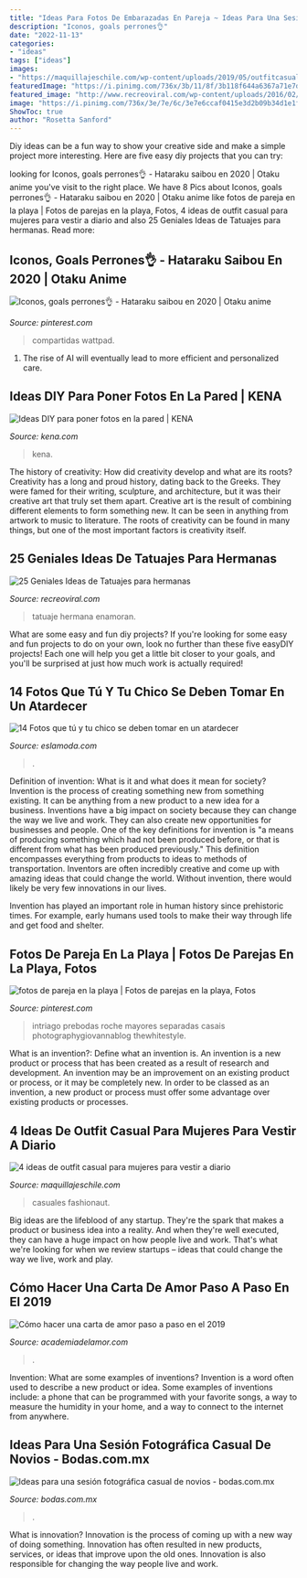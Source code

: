 ```yaml
---
title: "Ideas Para Fotos De Embarazadas En Pareja ~ Ideas Para Una Sesión Fotográfica Casual De Novios"
description: "Iconos, goals perrones👌"
date: "2022-11-13"
categories:
- "ideas"
tags: ["ideas"]
images:
- "https://maquillajeschile.com/wp-content/uploads/2019/05/outfitcasualparamujeres-maquillajeschile3.jpeg"
featuredImage: "https://i.pinimg.com/736x/3b/11/8f/3b118f644a6367a71e7d8eba6bb49342.jpg"
featured_image: "http://www.recreoviral.com/wp-content/uploads/2016/02/25-TATUAJES-HERMANAS-13.jpg"
image: "https://i.pinimg.com/736x/3e/7e/6c/3e7e6ccaf0415e3d2b09b34d1e1f7041.jpg"
ShowToc: true
author: "Rosetta Sanford"
---
```



Diy ideas can be a fun way to show your creative side and make a simple project more interesting. Here are five easy diy projects that you can try: 

	

		
looking for Iconos, goals perrones👌 - Hataraku saibou en 2020 | Otaku anime you've visit to the right place. We have 8 Pics about Iconos, goals perrones👌 - Hataraku saibou en 2020 | Otaku anime like fotos de pareja en la playa | Fotos de parejas en la playa, Fotos, 4 ideas de outfit casual para mujeres para vestir a diario and also 25 Geniales Ideas de Tatuajes para hermanas. Read more:
		
    
## Iconos, Goals Perrones👌 - Hataraku Saibou En 2020 | Otaku Anime

<img loading=lazy src="https://i.pinimg.com/736x/3b/11/8f/3b118f644a6367a71e7d8eba6bb49342.jpg" onerror="this.onerror=null;this.src='https://tse2.mm.bing.net/th?id=OIP.sM4fd4kvZIwWXxccJ1-5IQHaHa&amp;pid=15.1';" alt="Iconos, goals perrones👌 - Hataraku saibou en 2020 | Otaku anime">

_Source: pinterest.com_

>compartidas wattpad. 

	

1. The rise of AI will eventually lead to more efficient and personalized care. 

    
## Ideas DIY Para Poner Fotos En La Pared | KENA

<img loading=lazy src="https://kena.com/wp-content/uploads/2017/01/Ideas-para-fotos-en-casa.jpg" onerror="this.onerror=null;this.src='https://tse2.mm.bing.net/th?id=OIP.tCsFhtSWMN9o3jmdWWtDQQHaJ4&amp;pid=15.1';" alt="Ideas DIY para poner fotos en la pared | KENA">

_Source: kena.com_

>kena. 

	

The history of creativity: How did creativity develop and what are its roots?
Creativity has a long and proud history, dating back to the Greeks. They were famed for their writing, sculpture, and architecture, but it was their creative art that truly set them apart. Creative art is the result of combining different elements to form something new. It can be seen in anything from artwork to music to literature. The roots of creativity can be found in many things, but one of the most important factors is creativity itself.

    
## 25 Geniales Ideas De Tatuajes Para Hermanas

<img loading=lazy src="http://www.recreoviral.com/wp-content/uploads/2016/02/25-TATUAJES-HERMANAS-13.jpg" onerror="this.onerror=null;this.src='https://tse2.mm.bing.net/th?id=OIP.3XOKGyWIndbXgOrOzAH0UwHaHa&amp;pid=15.1';" alt="25 Geniales Ideas de Tatuajes para hermanas">

_Source: recreoviral.com_

>tatuaje hermana enamoran. 

	

What are some easy and fun diy projects?
If you're looking for some easy and fun projects to do on your own, look no further than these five easyDIY projects! Each one will help you get a little bit closer to your goals, and you'll be surprised at just how much work is actually required!

    
## 14 Fotos Que Tú Y Tu Chico Se Deben Tomar En Un Atardecer

<img loading=lazy src="https://eslamoda.com/wp-content/uploads/sites/2/2019/01/fotos-pinterest-pareja-atardecer-10.jpg" onerror="this.onerror=null;this.src='https://tse4.mm.bing.net/th?id=OIP.uz21hlEDRjU-hBGujQMZrwHaHE&amp;pid=15.1';" alt="14 Fotos que tú y tu chico se deben tomar en un atardecer">

_Source: eslamoda.com_

>. 

	

Definition of invention: What is it and what does it mean for society?
Invention is the process of creating something new from something existing. It can be anything from a new product to a new idea for a business. Inventions have a big impact on society because they can change the way we live and work. They can also create new opportunities for businesses and people.
One of the key definitions for invention is "a means of producing something which had not been produced before, or that is different from what has been produced previously." This definition encompasses everything from products to ideas to methods of transportation. Inventors are often incredibly creative and come up with amazing ideas that could change the world. Without invention, there would likely be very few innovations in our lives.

Invention has played an important role in human history since prehistoric times. For example, early humans used tools to make their way through life and get food and shelter.

    
## Fotos De Pareja En La Playa | Fotos De Parejas En La Playa, Fotos

<img loading=lazy src="https://i.pinimg.com/736x/3e/7e/6c/3e7e6ccaf0415e3d2b09b34d1e1f7041.jpg" onerror="this.onerror=null;this.src='https://tse3.mm.bing.net/th?id=OIP.IJ6puq0C49LLdWbb8XszJAHaLG&amp;pid=15.1';" alt="fotos de pareja en la playa | Fotos de parejas en la playa, Fotos">

_Source: pinterest.com_

>intriago prebodas roche mayores separadas casais photographygiovannablog thewhitestyle. 

	

What is an invention?: Define what an invention is.
An invention is a new product or process that has been created as a result of research and development. An invention may be an improvement on an existing product or process, or it may be completely new. In order to be classed as an invention, a new product or process must offer some advantage over existing products or processes.

    
## 4 Ideas De Outfit Casual Para Mujeres Para Vestir A Diario

<img loading=lazy src="https://maquillajeschile.com/wp-content/uploads/2019/05/outfitcasualparamujeres-maquillajeschile3.jpeg" onerror="this.onerror=null;this.src='https://tse1.mm.bing.net/th?id=OIP.NBt8Uhzp5p7xNBA93dA-mAHaLF&amp;pid=15.1';" alt="4 ideas de outfit casual para mujeres para vestir a diario">

_Source: maquillajeschile.com_

>casuales fashionaut. 

	

Big ideas are the lifeblood of any startup. They're the spark that makes a product or business idea into a reality. And when they're well executed, they can have a huge impact on how people live and work. That's what we're looking for when we review startups – ideas that could change the way we live, work and play.

    
## Cómo Hacer Una Carta De Amor Paso A Paso En El 2019

<img loading=lazy src="https://academiadelamor.com/wp-content/uploads/2018/03/Cómo-hacer-una-carta-de-amor.jpg" onerror="this.onerror=null;this.src='https://tse1.mm.bing.net/th?id=OIP.r-iaxgyKF84tDql3Jv57iwHaE6&amp;pid=15.1';" alt="Cómo hacer una carta de amor paso a paso en el 2019">

_Source: academiadelamor.com_

>. 

	

Invention: What are some examples of inventions?
Invention is a word often used to describe a new product or idea. Some examples of inventions include: a phone that can be programmed with your favorite songs, a way to measure the humidity in your home, and a way to connect to the internet from anywhere.

    
## Ideas Para Una Sesión Fotográfica Casual De Novios - Bodas.com.mx

<img loading=lazy src="https://cdn0.bodas.com.mx/img_e_137528/7/5/2/8/t30_sesion-casual-mariana-gabriel-by-photocity-studio-48_5_137528.jpg" onerror="this.onerror=null;this.src='https://tse4.mm.bing.net/th?id=OIP.ycfS0euigw5UBzIr_Gv6lwHaE8&amp;pid=15.1';" alt="Ideas para una sesión fotográfica casual de novios - bodas.com.mx">

_Source: bodas.com.mx_

>. 

	

What is innovation?
Innovation is the process of coming up with a new way of doing something. Innovation has often resulted in new products, services, or ideas that improve upon the old ones. Innovation is also responsible for changing the way people live and work.


